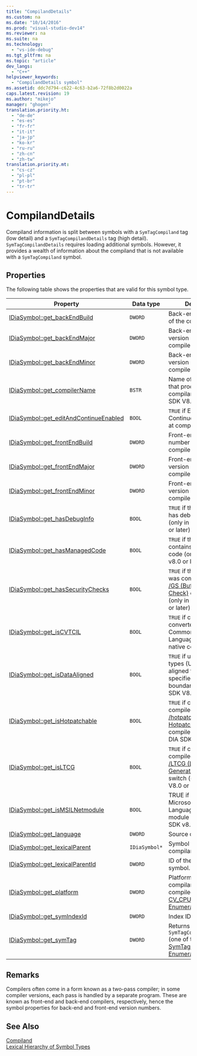 ```yaml
---
title: "CompilandDetails"
ms.custom: na
ms.date: "10/14/2016"
ms.prod: "visual-studio-dev14"
ms.reviewer: na
ms.suite: na
ms.technology: 
  - "vs-ide-debug"
ms.tgt_pltfrm: na
ms.topic: "article"
dev_langs: 
  - "C++"
helpviewer_keywords: 
  - "CompilandDetails symbol"
ms.assetid: ddc7d794-c622-4c63-b2a6-72f8b2d0022a
caps.latest.revision: 19
ms.author: "mikejo"
manager: "ghogen"
translation.priority.ht: 
  - "de-de"
  - "es-es"
  - "fr-fr"
  - "it-it"
  - "ja-jp"
  - "ko-kr"
  - "ru-ru"
  - "zh-cn"
  - "zh-tw"
translation.priority.mt: 
  - "cs-cz"
  - "pl-pl"
  - "pt-br"
  - "tr-tr"
---
```

# CompilandDetails
Compiland information is split between symbols with a `SymTagCompiland` tag (low detail) and a `SymTagCompilandDetails` tag (high detail). `SymTagCompilandDetails` requires loading additional symbols. However, it provides a wealth of information about the compiland that is not available with a `SymTagCompiland` symbol.  
  
## Properties  
 The following table shows the properties that are valid for this symbol type.  
  
|Property|Data type|Description|  
|--------------|---------------|-----------------|  
|[IDiaSymbol::get_backEndBuild](../debugger/idiasymbol--get_backendbuild.md)|`DWORD`|Back-end build number of the compiler.|  
|[IDiaSymbol::get_backEndMajor](../debugger/idiasymbol--get_backendmajor.md)|`DWORD`|Back-end major version number of the compiler.|  
|[IDiaSymbol::get_backEndMinor](../debugger/idiasymbol--get_backendminor.md)|`DWORD`|Back-end minor version number of the compiler.|  
|[IDiaSymbol::get_compilerName](../debugger/idiasymbol--get_compilername.md)|`BSTR`|Name of the compiler that produced this compiland (only in DIA SDK V8.0 or later).|  
|[IDiaSymbol::get_editAndContinueEnabled](../debugger/idiasymbol--get_editandcontinueenabled.md)|`BOOL`|`TRUE` if Edit and Continue were enabled at compilation.|  
|[IDiaSymbol::get_frontEndBuild](../debugger/idiasymbol--get_frontendbuild.md)|`DWORD`|Front-end build number of the compiler.|  
|[IDiaSymbol::get_frontEndMajor](../debugger/idiasymbol--get_frontendmajor.md)|`DWORD`|Front-end major version number of the compiler.|  
|[IDiaSymbol::get_frontEndMinor](../debugger/idiasymbol--get_frontendminor.md)|`DWORD`|Front-end minor version number of the compiler.|  
|[IDiaSymbol::get_hasDebugInfo](../debugger/idiasymbol--get_hasdebuginfo.md)|`BOOL`|`TRUE` if this compiland has debug information (only in DIA SDK V8.0 or later).|  
|[IDiaSymbol::get_hasManagedCode](../debugger/idiasymbol--get_hasmanagedcode.md)|`BOOL`|`TRUE` if this compiland contains managed code (only in DIA SDK v8.0 or later).|  
|[IDiaSymbol::get_hasSecurityChecks](../debugger/idiasymbol--get_hassecuritychecks.md)|`BOOL`|`TRUE` if the compiland was compiled with the [/GS (Buffer Security Check)](../Topic/-GS%20\(Buffer%20Security%20Check\).md) compiler switch (only in DIA SDK V8.0 or later).|  
|[IDiaSymbol::get_isCVTCIL](../debugger/idiasymbol--get_iscvtcil.md)|`BOOL`|`TRUE` if compiland was converted from Common Intermediate Language (CIL) code to native code.|  
|[IDiaSymbol::get_isDataAligned](../debugger/idiasymbol--get_isdataaligned.md)|`BOOL`|`TRUE` if user-defined types (UDT) have been aligned to some specified memory boundary (only in DIA SDK V8.0 or later).|  
|[IDiaSymbol::get_isHotpatchable](../debugger/idiasymbol--get_ishotpatchable.md)|`BOOL`|`TRUE` if compiland was compiled with the [/hotpatch (Create Hotpatchable Image)](../Topic/-hotpatch%20\(Create%20Hotpatchable%20Image\).md) compiler switch (only in DIA SDK v8.0 or later).|  
|[IDiaSymbol::get_isLTCG](../debugger/idiasymbol--get_isltcg.md)|`BOOL`|`TRUE` if compiland was compiled with the [/LTCG (Link-time Code Generation)](../Topic/-LTCG%20\(Link-time%20Code%20Generation\).md) compiler switch (only in DIA SDK V8.0 or later).|  
|[IDiaSymbol::get_isMSILNetmodule](../debugger/idiasymbol--get_ismsilnetmodule.md)|`BOOL`|TRUE if compiland is a Microsoft Intermediate Language (MSIL) module (only in DIA SDK v8.0 or later).|  
|[IDiaSymbol::get_language](../debugger/idiasymbol--get_language.md)|`DWORD`|Source code language.|  
|[IDiaSymbol::get_lexicalParent](../debugger/idiasymbol--get_lexicalparent.md)|`IDiaSymbol*`|Symbol for the compiland.|  
|[IDiaSymbol::get_lexicalParentId](../debugger/idiasymbol--get_lexicalparentid.md)|`DWORD`|ID of the lexical parent symbol.|  
|[IDiaSymbol::get_platform](../debugger/idiasymbol--get_platform.md)|`DWORD`|Platform on which the compiland was compiled (one of the [CV_CPU_TYPE_e Enumeration](../debugger/cv_cpu_type_e.md) values).|  
|[IDiaSymbol::get_symIndexId](../debugger/idiasymbol--get_symindexid.md)|`DWORD`|Index ID of symbol.|  
|[IDiaSymbol::get_symTag](../debugger/idiasymbol--get_symtag.md)|`DWORD`|Returns `SymTagCompilandDetails` (one of the [SymTagEnum Enumeration](../debugger/symtagenum.md) values).|  
  
## Remarks  
 Compilers often come in a form known as a two-pass compiler; in some compiler versions, each pass is handled by a separate program. These are known as front-end and back-end compilers, respectively, hence the symbol properties for back-end and front-end version numbers.  
  
## See Also  
 [Compiland](../debugger/compiland.md)   
 [Lexical Hierarchy of Symbol Types](../debugger/lexical-hierarchy-of-symbol-types.md)